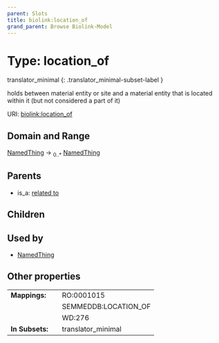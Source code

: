 ```yaml
---
parent: Slots
title: biolink:location_of
grand_parent: Browse Biolink-Model
---
```


# Type: location_of

translator_minimal
{: .translator_minimal-subset-label }


holds between material entity or site and a material entity that is located within it (but not considered a part of it)

URI: [biolink:location_of](https://w3id.org/biolink/vocab/location_of)

## Domain and Range

[NamedThing](NamedThing.md) ->  <sub>0..*</sub> [NamedThing](NamedThing.md)

## Parents

 *  is_a: [related to](related_to.md)

## Children


## Used by

 * [NamedThing](NamedThing.md)

## Other properties

|  |  |  |
| --- | --- | --- |
| **Mappings:** | | RO:0001015 |
|  | | SEMMEDDB:LOCATION_OF |
|  | | WD:276 |
| **In Subsets:** | | translator_minimal |

